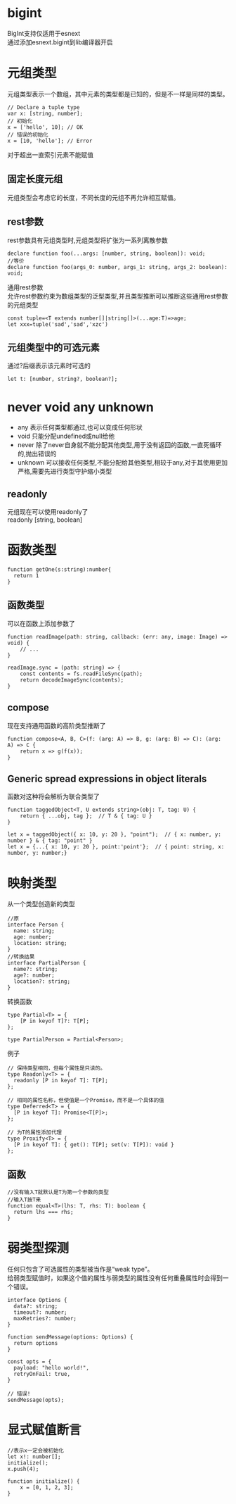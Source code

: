 # bigint
BigInt支持仅适用于esnext  
通过添加esnext.bigint到lib编译器开启

# 元组类型
元组类型表示一个数组，其中元素的类型都是已知的，但是不一样是同样的类型。
```
// Declare a tuple type
var x: [string, number];
// 初始化
x = ['hello', 10]; // OK
// 错误的初始化
x = [10, 'hello']; // Error
```
对于超出一直索引元素不能赋值

## 固定长度元组
元组类型会考虑它的长度，不同长度的元组不再允许相互赋值。

## rest参数
rest参数具有元组类型时,元组类型将扩张为一系列离散参数
```
declare function foo(...args: [number, string, boolean]): void;
//等价
declare function foo(args_0: number, args_1: string, args_2: boolean): void;
```
通用rest参数  
允许rest参数约束为数组类型的泛型类型,并且类型推断可以推断这些通用rest参数的元组类型
```
const tuple=<T extends number[]|string[]>(...age:T)=>age;
let xxx=tuple('sad','sad','xzc')
```

## 元组类型中的可选元素
通过?后缀表示该元素时可选的
```
let t: [number, string?, boolean?];
```
# never void any unknown
- any 表示任何类型都通过,也可以变成任何形状  
- void 只能分配undefined或null给他
- never 除了never自身就不能分配其他类型,用于没有返回的函数,一直死循环的,抛出错误的
- unknown 可以接收任何类型,不能分配给其他类型,相较于any,对于其使用更加严格,需要先进行类型守护缩小类型

## readonly
元组现在可以使用readonly了  
readonly [string, boolean]

# 函数类型
```
function getOne(s:string):number{
  return 1
}
```
## 函数类型
可以在函数上添加参数了
```
function readImage(path: string, callback: (err: any, image: Image) => void) {
    // ...
}

readImage.sync = (path: string) => {
    const contents = fs.readFileSync(path);
    return decodeImageSync(contents);
}
```

## compose
现在支持通用函数的高阶类型推断了
```
function compose<A, B, C>(f: (arg: A) => B, g: (arg: B) => C): (arg: A) => C {
    return x => g(f(x));
}
```
## Generic spread expressions in object literals
函数对这种将会解析为联合类型了
```
function taggedObject<T, U extends string>(obj: T, tag: U) {
    return { ...obj, tag };  // T & { tag: U }
}

let x = taggedObject({ x: 10, y: 20 }, "point");  // { x: number, y: number } & { tag: "point" }
let x = {...{ x: 10, y: 20 }, point:'point'};  // { point: string, x: number, y: number;}
```
# 映射类型
从一个类型创造新的类型
```
//原
interface Person {
  name: string;
  age: number;
  location: string;
}
//转换结果
interface PartialPerson {
  name?: string;
  age?: number;
  location?: string;
}
```

转换函数
```
type Partial<T> = {
    [P in keyof T]?: T[P];
};

type PartialPerson = Partial<Person>;
```

例子
```
// 保持类型相同，但每个属性是只读的。
type Readonly<T> = {
  readonly [P in keyof T]: T[P];
};

// 相同的属性名称，但使值是一个Promise，而不是一个具体的值
type Deferred<T> = {
  [P in keyof T]: Promise<T[P]>;
};

// 为T的属性添加代理
type Proxify<T> = {
  [P in keyof T]: { get(): T[P]; set(v: T[P]): void }
};
```
## 函数
```
//没有输入T就默认是T为第一个参数的类型
//输入T按T来
function equal<T>(lhs: T, rhs: T): boolean {
  return lhs === rhs;
}
```


# 弱类型探测
任何只包含了可选属性的类型被当作是“weak type”。  
给弱类型赋值时，如果这个值的属性与弱类型的属性没有任何重叠属性时会得到一个错误。
```
interface Options {
  data?: string;
  timeout?: number;
  maxRetries?: number;
}

function sendMessage(options: Options) {
  return options
}

const opts = {
  payload: "hello world!",
  retryOnFail: true,
}

// 错误!
sendMessage(opts);
```

# 显式赋值断言
```
//表示x一定会被初始化
let x!: number[];
initialize();
x.push(4);

function initialize() {
    x = [0, 1, 2, 3];
}
```
